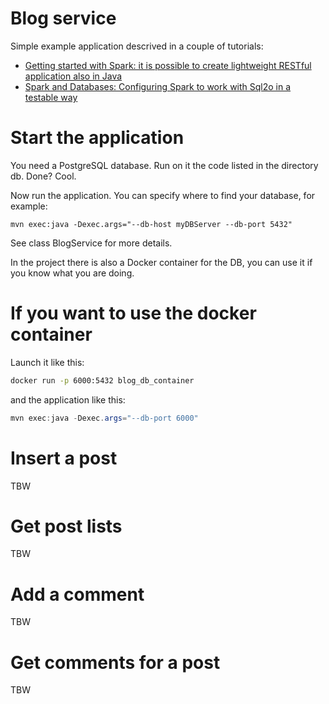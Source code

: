 Blog service
============

Simple example application descrived in a couple of tutorials: 

* [Getting started with Spark: it is possible to create lightweight RESTful application also in Java](http://tomassetti.me/getting-started-with-spark-it-is-possible-to-create-lightweight-restful-application-also-in-java/)
* [Spark and Databases: Configuring Spark to work with Sql2o in a testable way](http://sparktutorials.weebly.com/tutorials/spark-and-databases-configuring-spark-to-work-with-sql2o-in-a-testable-way)

Start the application
=====================

You need a PostgreSQL database. Run on it the code listed in the directory db.
Done? Cool.

Now run the application. You can specify where to find your database, for example:

```
mvn exec:java -Dexec.args="--db-host myDBServer --db-port 5432"
```

See class BlogService for more details.

In the project there is also a Docker container for the DB, you can use it if you know what you are doing.

If you want to use the docker container
=======================================

Launch it like this:

```bash
docker run -p 6000:5432 blog_db_container
```

and the application like this:

```java
mvn exec:java -Dexec.args="--db-port 6000"
```

Insert a post
=============

TBW

Get post lists
==============

TBW


Add a comment
=============

TBW

Get comments for a post
=======================

TBW

